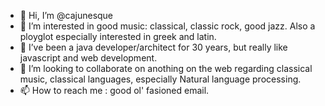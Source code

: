 - 👋 Hi, I’m @cajunesque
- 👀 I’m interested in good music: classical, classic rock, good jazz. Also a ployglot especially interested in greek and latin.
- 🌱 I’ve been a java developer/architect for 30 years, but really like javascript and web development.
- 💞️ I’m looking to collaborate on anothing on the web regarding classical music, classical languages, especially Natural language processing.
- 📫 How to reach me : good ol' fasioned email.
